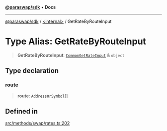 [**@paraswap/sdk**](../../README.md) • **Docs**

***

[@paraswap/sdk](../../globals.md) / [\<internal\>](../README.md) / GetRateByRouteInput

# Type Alias: GetRateByRouteInput

> **GetRateByRouteInput**: [`CommonGetRateInput`](CommonGetRateInput.md) & `object`

## Type declaration

### route

> **route**: [`AddressOrSymbol`](../../type-aliases/AddressOrSymbol.md)[]

## Defined in

[src/methods/swap/rates.ts:202](https://github.com/paraswap/paraswap-sdk/blob/master/src/methods/swap/rates.ts#L202)
